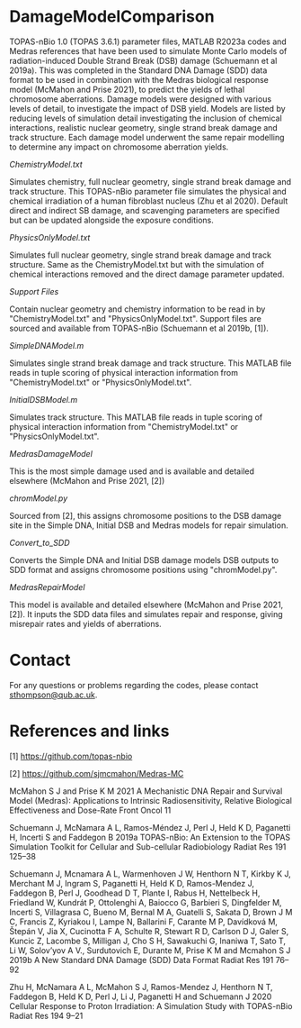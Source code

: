 # DamageModelComparison

TOPAS-nBio 1.0 (TOPAS 3.6.1) parameter files, MATLAB R2023a codes and Medras references that have been used to simulate Monte Carlo models of radiation-induced Double Strand Break (DSB) damage (Schuemann et al 2019a). This was completed in the Standard DNA Damage (SDD) data format to be used in combination with the Medras biological response model (McMahon and Prise 2021), to predict the yields of lethal chromosome aberrations. Damage models were designed with various levels of detail, to investigate the impact of DSB yield. Models are listed by reducing levels of simulation detail investigating the inclusion of chemical interactions, realistic nuclear geometry, single strand break damage and track structure. Each damage model underwent the same repair modelling to determine any impact on chromosome aberration yields.

*ChemistryModel.txt*

Simulates chemistry, full nuclear geometry, single strand break damage and track structure.
This TOPAS-nBio parameter file simulates the physical and chemical irradiation of a human fibroblast nucleus (Zhu et al 2020). Default direct and indirect SB damage, and scavenging parameters are specified but can be updated alongside the exposure conditions.

*PhysicsOnlyModel.txt*

Simulates full nuclear geometry, single strand break damage and track structure.
Same as the ChemistryModel.txt but with the simulation of chemical interactions removed and the direct damage parameter updated.

*Support Files*

Contain nuclear geometry and chemistry information to be read in by "ChemistryModel.txt" and "PhysicsOnlyModel.txt". Support files are sourced and available from TOPAS-nBio (Schuemann et al 2019b, [1]).

*SimpleDNAModel.m*

Simulates single strand break damage and track structure.
This MATLAB file reads in tuple scoring of physical interaction information from "ChemistryModel.txt" or "PhysicsOnlyModel.txt". 

*InitialDSBModel.m*

Simulates track structure.
This MATLAB file reads in tuple scoring of physical interaction information from "ChemistryModel.txt" or "PhysicsOnlyModel.txt". 

*MedrasDamageModel*

This is the most simple damage used and is available and detailed elsewhere (McMahon and Prise 2021, [2])

*chromModel.py*

Sourced from [2], this assigns chromosome positions to the DSB damage site in the Simple DNA, Initial DSB and Medras models for repair simulation.

*Convert_to_SDD*

Converts the Simple DNA and Initial DSB damage models DSB outputs to SDD format and assigns chromosome positions using "chromModel.py".

*MedrasRepairModel*

This model is available and detailed elsewhere (McMahon and Prise 2021, [2]). It inputs the SDD data files and simulates repair and response, giving misrepair rates and yields of aberrations.

# Contact
For any questions or problems regarding the codes, please contact sthompson@qub.ac.uk.

# References and links
[1] https://github.com/topas-nbio

[2] https://github.com/sjmcmahon/Medras-MC

McMahon S J and Prise K M 2021 A Mechanistic DNA Repair and Survival Model (Medras): Applications to Intrinsic Radiosensitivity, Relative Biological Effectiveness and Dose-Rate Front Oncol 11

Schuemann J, McNamara A L, Ramos-Méndez J, Perl J, Held K D, Paganetti H, Incerti S and Faddegon B 2019a TOPAS-nBio: An Extension to the TOPAS Simulation Toolkit for Cellular and Sub-cellular Radiobiology Radiat Res 191 125–38 

Schuemann J, Mcnamara A L, Warmenhoven J W, Henthorn N T, Kirkby K J, Merchant M J, Ingram S, Paganetti H, Held K D, Ramos-Mendez J, Faddegon B, Perl J, Goodhead D T, Plante I, Rabus H, Nettelbeck H, Friedland W, Kundrát P, Ottolenghi A, Baiocco G, Barbieri S, Dingfelder M, Incerti S, Villagrasa C, Bueno M, Bernal M A, Guatelli S, Sakata D, Brown J M C, Francis Z, Kyriakou I, Lampe N, Ballarini F, Carante M P, Davídková M, Štepán V, Jia X, Cucinotta F A, Schulte R, Stewart R D, Carlson D J, Galer S, Kuncic Z, Lacombe S, Milligan J, Cho S H, Sawakuchi G, Inaniwa T, Sato T, Li W, Solov’yov A V., Surdutovich E, Durante M, Prise K M and Mcmahon S J 2019b A New Standard DNA Damage (SDD) Data Format Radiat Res 191 76–92 

Zhu H, McNamara A L, McMahon S J, Ramos-Mendez J, Henthorn N T, Faddegon B, Held K D, Perl J, Li J, Paganetti H and Schuemann J 2020 Cellular Response to Proton Irradiation: A Simulation Study with TOPAS-nBio Radiat Res 194 9–21
